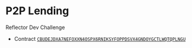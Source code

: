 # P2P Lending

Reflector Dev Challenge

- Contract [`CBUDEJDXA7NEFOXXN4OSPX6RNIKSYFOPPDSVX4GNDOYGCTLWQTQPLNGU`](https://stellar.expert/explorer/testnet/contract/CBUDEJDXA7NEFOXXN4OSPX6RNIKSYFOPPDSVX4GNDOYGCTLWQTQPLNGU)